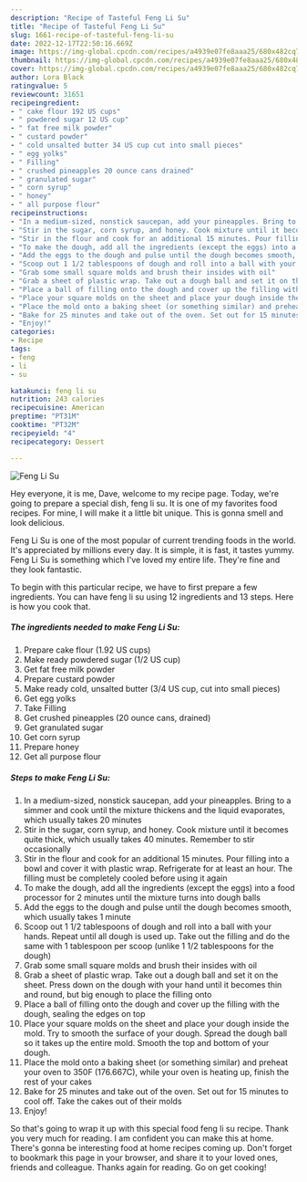 ```yaml
---
description: "Recipe of Tasteful Feng Li Su"
title: "Recipe of Tasteful Feng Li Su"
slug: 1661-recipe-of-tasteful-feng-li-su
date: 2022-12-17T22:50:16.669Z
image: https://img-global.cpcdn.com/recipes/a4939e07fe8aaa25/680x482cq70/feng-li-su-recipe-main-photo.jpg
thumbnail: https://img-global.cpcdn.com/recipes/a4939e07fe8aaa25/680x482cq70/feng-li-su-recipe-main-photo.jpg
cover: https://img-global.cpcdn.com/recipes/a4939e07fe8aaa25/680x482cq70/feng-li-su-recipe-main-photo.jpg
author: Lora Black
ratingvalue: 5
reviewcount: 31651
recipeingredient:
- " cake flour 192 US cups"
- " powdered sugar 12 US cup"
- " fat free milk powder"
- " custard powder"
- " cold unsalted butter 34 US cup cut into small pieces"
- " egg yolks"
- " Filling"
- " crushed pineapples 20 ounce cans drained"
- " granulated sugar"
- " corn syrup"
- " honey"
- " all purpose flour"
recipeinstructions:
- "In a medium-sized, nonstick saucepan, add your pineapples. Bring to a simmer and cook until the mixture thickens and the liquid evaporates, which usually takes 20 minutes"
- "Stir in the sugar, corn syrup, and honey. Cook mixture until it becomes quite thick, which usually takes 40 minutes. Remember to stir occasionally"
- "Stir in the flour and cook for an additional 15 minutes. Pour filling into a bowl and cover it with plastic wrap. Refrigerate for at least an hour. The filling must be completely cooled before using it again"
- "To make the dough, add all the ingredients (except the eggs) into a food processor for 2 minutes until the mixture turns into dough balls"
- "Add the eggs to the dough and pulse until the dough becomes smooth, which usually takes 1 minute"
- "Scoop out 1 1/2 tablespoons of dough and roll into a ball with your hands. Repeat until all dough is used up. Take out the filling and do the same with 1 tablespoon per scoop (unlike 1 1/2 tablespoons for the dough)"
- "Grab some small square molds and brush their insides with oil"
- "Grab a sheet of plastic wrap. Take out a dough ball and set it on the sheet. Press down on the dough with your hand until it becomes thin and round, but big enough to place the filling onto"
- "Place a ball of filling onto the dough and cover up the filling with the dough, sealing the edges on top"
- "Place your square molds on the sheet and place your dough inside the mold. Try to smooth the surface of your dough. Spread the dough ball so it takes up the entire mold. Smooth the top and bottom of your dough."
- "Place the mold onto a baking sheet (or something similar) and preheat your oven to 350F (176.667C), while your oven is heating up, finish the rest of your cakes"
- "Bake for 25 minutes and take out of the oven. Set out for 15 minutes to cool off. Take the cakes out of their molds"
- "Enjoy!"
categories:
- Recipe
tags:
- feng
- li
- su

katakunci: feng li su 
nutrition: 243 calories
recipecuisine: American
preptime: "PT31M"
cooktime: "PT32M"
recipeyield: "4"
recipecategory: Dessert

---
```



![Feng Li Su](https://img-global.cpcdn.com/recipes/a4939e07fe8aaa25/680x482cq70/feng-li-su-recipe-main-photo.jpg)

Hey everyone, it is me, Dave, welcome to my recipe page. Today, we're going to prepare a special dish, feng li su. It is one of my favorites food recipes. For mine, I will make it a little bit unique. This is gonna smell and look delicious.

Feng Li Su is one of the most popular of current trending foods in the world. It's appreciated by millions every day. It is simple, it is fast, it tastes yummy. Feng Li Su is something which I've loved my entire life. They're fine and they look fantastic.




To begin with this particular recipe, we have to first prepare a few ingredients. You can have feng li su using 12 ingredients and 13 steps. Here is how you cook that.

<!--inarticleads1-->

##### The ingredients needed to make Feng Li Su:

1. Prepare  cake flour (1.92 US cups)
1. Make ready  powdered sugar (1/2 US cup)
1. Get  fat free milk powder
1. Prepare  custard powder
1. Make ready  cold, unsalted butter (3/4 US cup, cut into small pieces)
1. Get  egg yolks
1. Take  Filling
1. Get  crushed pineapples (20 ounce cans, drained)
1. Get  granulated sugar
1. Get  corn syrup
1. Prepare  honey
1. Get  all purpose flour




<!--inarticleads2-->

##### Steps to make Feng Li Su:

1. In a medium-sized, nonstick saucepan, add your pineapples. Bring to a simmer and cook until the mixture thickens and the liquid evaporates, which usually takes 20 minutes
1. Stir in the sugar, corn syrup, and honey. Cook mixture until it becomes quite thick, which usually takes 40 minutes. Remember to stir occasionally
1. Stir in the flour and cook for an additional 15 minutes. Pour filling into a bowl and cover it with plastic wrap. Refrigerate for at least an hour. The filling must be completely cooled before using it again
1. To make the dough, add all the ingredients (except the eggs) into a food processor for 2 minutes until the mixture turns into dough balls
1. Add the eggs to the dough and pulse until the dough becomes smooth, which usually takes 1 minute
1. Scoop out 1 1/2 tablespoons of dough and roll into a ball with your hands. Repeat until all dough is used up. Take out the filling and do the same with 1 tablespoon per scoop (unlike 1 1/2 tablespoons for the dough)
1. Grab some small square molds and brush their insides with oil
1. Grab a sheet of plastic wrap. Take out a dough ball and set it on the sheet. Press down on the dough with your hand until it becomes thin and round, but big enough to place the filling onto
1. Place a ball of filling onto the dough and cover up the filling with the dough, sealing the edges on top
1. Place your square molds on the sheet and place your dough inside the mold. Try to smooth the surface of your dough. Spread the dough ball so it takes up the entire mold. Smooth the top and bottom of your dough.
1. Place the mold onto a baking sheet (or something similar) and preheat your oven to 350F (176.667C), while your oven is heating up, finish the rest of your cakes
1. Bake for 25 minutes and take out of the oven. Set out for 15 minutes to cool off. Take the cakes out of their molds
1. Enjoy!




So that's going to wrap it up with this special food feng li su recipe. Thank you very much for reading. I am confident you can make this at home. There's gonna be interesting food at home recipes coming up. Don't forget to bookmark this page in your browser, and share it to your loved ones, friends and colleague. Thanks again for reading. Go on get cooking!
